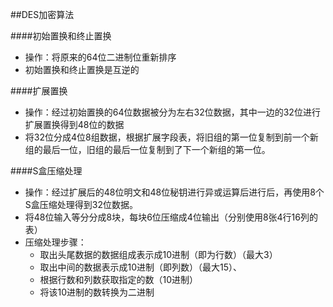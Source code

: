 ##DES加密算法

####初始置换和终止置换
- 操作：将原来的64位二进制位重新排序
- 初始置换和终止置换是互逆的

####扩展置换
- 操作：经过初始置换的64位数据被分为左右32位数据，其中一边的32位进行扩展置换得到48位的数据
-  将32位分成4位8组数据，根据扩展字段表，将旧组的第一位复制到前一个新组的最后一位，旧组的最后一位复制到了下一个新组的第一位。

####S盒压缩处理
- 操作：经过扩展后的48位明文和48位秘钥进行异或运算后进行后，再使用8个S盒压缩处理得到32位数据。
- 将48位输入等分分成8块，每块6位压缩成4位输出（分别使用8张4行16列的表）
- 压缩处理步骤：
	- 取出头尾数据的数据组成表示成10进制（即为行数）（最大3）
	- 取出中间的数据表示成10进制（即列数）（最大15）、
	- 根据行数和列数获取指定的数（10进制）
	- 将该10进制的数转换为二进制